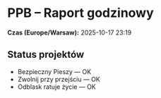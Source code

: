 # PPB – Raport godzinowy
**Czas (Europe/Warsaw):** 2025-10-17 23:19

## Status projektów
- Bezpieczny Pieszy — OK
- Zwolnij przy przejściu — OK
- Odblask ratuje życie — OK

